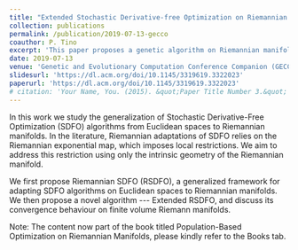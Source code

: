 ```yaml
---
title: "Extended Stochastic Derivative-free Optimization on Riemannian Manifolds"
collection: publications
permalink: /publication/2019-07-13-gecco
coauthor: P. Tino
excerpt: 'This paper proposes a genetic algorithm on Riemannian manifolds based on Information Geometry, Riemannian Geometry, and Simplicial Geometry.'
date: 2019-07-13
venue: 'Genetic and Evolutionary Computation Conference Companion (GECCO)'
slidesurl: 'https://dl.acm.org/doi/10.1145/3319619.3322023'
paperurl: 'https://dl.acm.org/doi/10.1145/3319619.3322023'
# citation: 'Your Name, You. (2015). &quot;Paper Title Number 3.&quot; <i>Journal 1</i>. 1(3).'
---
```


In this work we study the generalization of Stochastic Derivative-Free Optimization (SDFO) algorithms from Euclidean spaces to Riemannian manifolds. In the literature, Riemannian adaptations of SDFO relies on the Riemannian exponential map, which imposes local restrictions. We aim to address this restriction using only the intrinsic geometry of the Riemannian manifold.

We first propose Riemannian SDFO (RSDFO), a generalized framework for adapting SDFO algorithms on Euclidean spaces to Riemannian manifolds. We then propose a novel algorithm --- Extended RSDFO, and discuss its convergence behaviour on finite volume Riemann manifolds.

Note: The content now part of the book titled Population-Based Optimization on Riemannian Manifolds, please kindly refer to the Books tab.